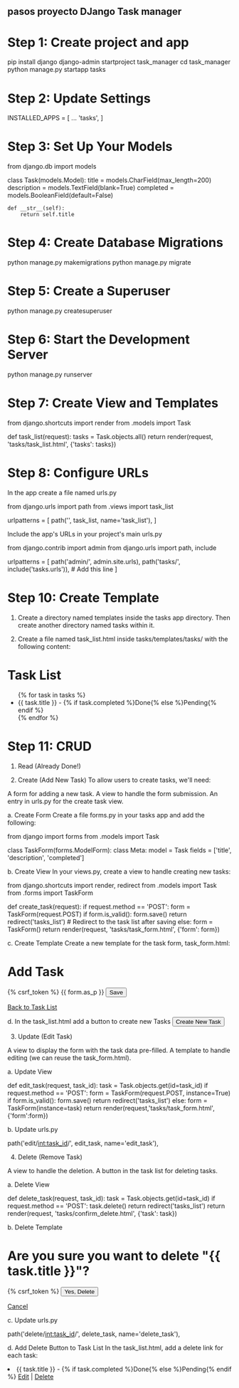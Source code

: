 pasos proyecto DJango Task manager
-------------------------------------
# Step 1: Create project and app
pip install django
django-admin startproject task_manager
cd task_manager
python manage.py startapp tasks

# Step 2: Update Settings


INSTALLED_APPS = [
    ...
    'tasks',
]


# Step 3: Set Up Your Models


from django.db import models

class Task(models.Model):
    title = models.CharField(max_length=200)
    description = models.TextField(blank=True)
    completed = models.BooleanField(default=False)

    def __str__(self):
        return self.title


# Step 4: Create Database Migrations


python manage.py makemigrations
python manage.py migrate


# Step 5: Create a Superuser


python manage.py createsuperuser


# Step 6: Start the Development Server

python manage.py runserver


# Step 7: Create View and Templates


from django.shortcuts import render
from .models import Task

def task_list(request):
    tasks = Task.objects.all()
    return render(request, 'tasks/task_list.html', {'tasks': tasks})


# Step 8: Configure URLs


In the app create a file named urls.py

from django.urls import path
from .views import task_list

urlpatterns = [
    path('', task_list, name='task_list'),
]


Include the app's URLs in your project's main urls.py

from django.contrib import admin
from django.urls import path, include

urlpatterns = [
    path('admin/', admin.site.urls),
    path('tasks/', include('tasks.urls')),  # Add this line
]


# Step 10: Create Template


1) Create a directory named templates inside the tasks app directory.
Then create another directory named tasks within it.

2) Create a file named task_list.html inside tasks/templates/tasks/
with the following content:

<!DOCTYPE html>
<html lang="en">
<head>
    <meta charset="UTF-8">
    <meta name="viewport" content="width=device-width, initial-scale=1.0">
    <title>Task List</title>
</head>
<body>
    <h1>Task List</h1>
    <ul>
        {% for task in tasks %}
            <li>{{ task.title }} - {% if task.completed %}Done{% else %}Pending{% endif %}</li>
        {% endfor %}
    </ul>
</body>
</html>


# Step 11: CRUD

1. Read (Already Done!)

2. Create (Add New Task)
To allow users to create tasks, we'll need:

A form for adding a new task.
A view to handle the form submission.
An entry in urls.py for the create task view.

a. Create Form
Create a file forms.py in your tasks app and add the following:

from django import forms
from .models import Task

class TaskForm(forms.ModelForm):
    class Meta:
        model = Task
        fields = ['title', 'description', 'completed']


b. Create View
In your views.py, create a view to handle creating new tasks:

from django.shortcuts import render, redirect
from .models import Task
from .forms import TaskForm

def create_task(request):
    if request.method == 'POST':
        form = TaskForm(request.POST)
        if form.is_valid():
            form.save()
            return redirect('tasks_list')  # Redirect to the task list after saving
    else:
        form = TaskForm()
    return render(request, 'tasks/task_form.html', {'form': form})


c. Create Template
Create a new template for the task form, task_form.html:

<!DOCTYPE html>
<html lang="en">
<head>
    <meta charset="UTF-8">
    <meta name="viewport" content="width=device-width, initial-scale=1.0">
    <title>Add Task</title>
</head>
<body>
    <h1>Add Task</h1>
    <form method="POST">
        {% csrf_token %}
        {{ form.as_p }}
        <button type="submit">Save</button>
    </form>
    <a href="{% url 'tasks_list' %}">Back to Task List</a>
</body>
</html>

d. In the task_list.html add a button to create new Tasks
<a href="{% url 'create_task' %}">
    <button>Create New Task</button>
</a>

3. Update (Edit Task)

A view to display the form with the task data pre-filled.
A template to handle editing (we can reuse the task_form.html).

a. Update View

def edit_task(request, task_id):
    task = Task.objects.get(id=task_id)
    if request.method == 'POST':
        form = TaskForm(request.POST, instance=True)
        if form.is_valid():
            form.save()
            return redirect('tasks_list')
    else:
        form = TaskForm(instance=task)
    return render(request,'tasks/task_form.html',{'form':form})

b. Update urls.py

path('edit/<int:task_id>/', edit_task, name='edit_task'),


4. Delete (Remove Task)

A view to handle the deletion.
A button in the task list for deleting tasks.

a. Delete View


def delete_task(request, task_id):
    task = Task.objects.get(id=task_id)
    if request.method == 'POST':
        task.delete()
        return redirect('tasks_list')
    return render(request, 'tasks/confirm_delete.html', {'task': task})


b. Delete Template

<!DOCTYPE html>
<html lang="en">
<head>
    <meta charset="UTF-8">
    <meta name="viewport" content="width=device-width, initial-scale=1.0">
    <title>Delete Task</title>
</head>
<body>
    <h1>Are you sure you want to delete "{{ task.title }}"?</h1>
    <form method="POST">
        {% csrf_token %}
        <button type="submit">Yes, Delete</button>
    </form>
    <a href="{% url 'tasks_list' %}">Cancel</a>
</body>
</html>


c. Update urls.py

path('delete/<int:task_id>/', delete_task, name='delete_task'),

d. Add Delete Button to Task List
In the task_list.html, add a delete link for each task:
<li>
    {{ task.title }} -
    {% if task.completed %}Done{% else %}Pending{% endif %}
    <a href="{% url 'edit_task' task.id %}">Edit</a> |
    <a href="{% url 'delete_task' task.id %}">Delete</a>
</li>
